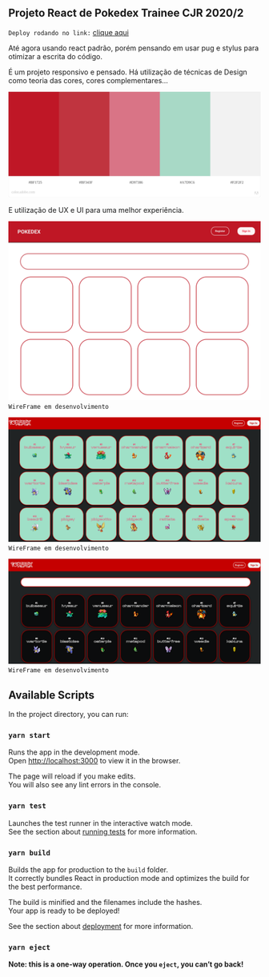 ## Projeto React de Pokedex Trainee CJR 2020/2

`Deploy rodando no link:` [clique aqui](https://lveloz.netlify.app/)


Até agora usando react padrão, porém pensando em usar pug e stylus para otimizar a escrita do código.

É um projeto responsivo e pensado. Há utilização de técnicas de Design como teoria das cores, cores complementares...

![paleta de cores utilizada, título 152 Brazilian Artists Pokedex Project](./wireframes/paletadecores.jpeg)

E utilização de UX e UI para uma melhor experiência.


![base que será montada o projeto](./wireframes/Pokedex.png)
`WireFrame em desenvolvimento`

![base que será montada o projeto](./wireframes/pokedexv0.5.png)
`WireFrame em desenvolvimento`


![base que será montada o projeto](./wireframes/pokedexV0.6.png)
`WireFrame em desenvolvimento`

## Available Scripts

In the project directory, you can run:

### `yarn start`

Runs the app in the development mode.\
Open [http://localhost:3000](http://localhost:3000) to view it in the browser.

The page will reload if you make edits.\
You will also see any lint errors in the console.

### `yarn test`

Launches the test runner in the interactive watch mode.\
See the section about [running tests](https://facebook.github.io/create-react-app/docs/running-tests) for more information.

### `yarn build`

Builds the app for production to the `build` folder.\
It correctly bundles React in production mode and optimizes the build for the best performance.

The build is minified and the filenames include the hashes.\
Your app is ready to be deployed!

See the section about [deployment](https://facebook.github.io/create-react-app/docs/deployment) for more information.

### `yarn eject`

**Note: this is a one-way operation. Once you `eject`, you can’t go back!**